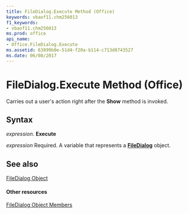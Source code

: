 ```yaml
---
title: FileDialog.Execute Method (Office)
keywords: vbaof11.chm256013
f1_keywords:
- vbaof11.chm256013
ms.prod: office
api_name:
- Office.FileDialog.Execute
ms.assetid: 63899b0e-51d4-f20a-b114-c713d8743527
ms.date: 06/08/2017
---
```



# FileDialog.Execute Method (Office)

Carries out a user's action right after the  **Show** method is invoked.


## Syntax

 _expression_. **Execute**

 _expression_ Required. A variable that represents a **[FileDialog](filedialog-object-office.md)** object.


## See also


[FileDialog Object](filedialog-object-office.md)
#### Other resources


[FileDialog Object Members](filedialog-members-office.md)

